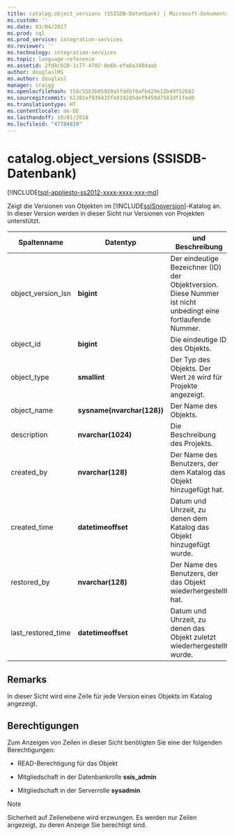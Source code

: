 ```yaml
---
title: catalog.object_versions (SSISDB-Datenbank) | Microsoft-Dokumentation
ms.custom: ''
ms.date: 03/04/2017
ms.prod: sql
ms.prod_service: integration-services
ms.reviewer: ''
ms.technology: integration-services
ms.topic: language-reference
ms.assetid: 2fd8c020-1c77-4702-8e6b-efa6a348daab
author: douglaslMS
ms.author: douglasl
manager: craigg
ms.openlocfilehash: 158c55b3b05920a5fddbf0afb429e12b49f52682
ms.sourcegitcommit: 61381ef939415fe019285def9450d7583df1fed0
ms.translationtype: HT
ms.contentlocale: de-DE
ms.lasthandoff: 10/01/2018
ms.locfileid: "47784819"
---
```

# <a name="catalogobjectversions-ssisdb-database"></a>catalog.object_versions (SSISDB-Datenbank)
[!INCLUDE[tsql-appliesto-ss2012-xxxx-xxxx-xxx-md](../../includes/tsql-appliesto-ss2012-xxxx-xxxx-xxx-md.md)]

  Zeigt die Versionen von Objekten im [!INCLUDE[ssISnoversion](../../includes/ssisnoversion-md.md)]-Katalog an. In dieser Version werden in dieser Sicht nur Versionen von Projekten unterstützt.  
  
|Spaltenname|Datentyp|und Beschreibung|  
|-----------------|---------------|-----------------|  
|object_version_lsn|**bigint**|Der eindeutige Bezeichner (ID) der Objektversion. Diese Nummer ist nicht unbedingt eine fortlaufende Nummer.|  
|object_id|**bigint**|Die eindeutige ID des Objekts.|  
|object_type|**smallint**|Der Typ des Objekts. Der Wert `20` wird für Projekte angezeigt.|  
|object_name|**sysname(nvarchar(128))**|Der Name des Objekts.|  
|description|**nvarchar(1024)**|Die Beschreibung des Projekts.|  
|created_by|**nvarchar(128)**|Der Name des Benutzers, der dem Katalog das Objekt hinzugefügt hat.|  
|created_time|**datetimeoffset**|Datum und Uhrzeit, zu denen dem Katalog das Objekt hinzugefügt wurde.|  
|restored_by|**nvarchar(128)**|Der Name des Benutzers, der das Objekt wiederhergestellt hat.|  
|last_restored_time|**datetimeoffset**|Datum und Uhrzeit, zu denen das Objekt zuletzt wiederhergestellt wurde.|  
  
## <a name="remarks"></a>Remarks  
 In dieser Sicht wird eine Zeile für jede Version eines Objekts im Katalog angezeigt.  
  
## <a name="permissions"></a>Berechtigungen  
 Zum Anzeigen von Zeilen in dieser Sicht benötigten Sie eine der folgenden Berechtigungen:  
  
-   READ-Berechtigung für das Objekt  
  
-   Mitgliedschaft in der Datenbankrolle **ssis_admin**  
  
-   Mitgliedschaft in der Serverrolle **sysadmin**  
  
> [!NOTE]  
>  Sicherheit auf Zeilenebene wird erzwungen. Es werden nur Zeilen angezeigt, zu deren Anzeige Sie berechtigt sind.  
  
  
